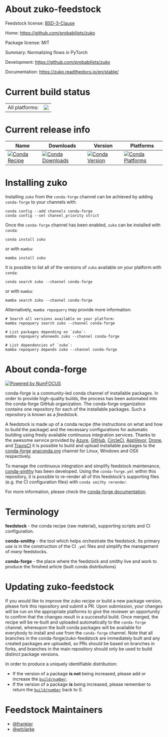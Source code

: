 About zuko-feedstock
====================

Feedstock license: [BSD-3-Clause](https://github.com/conda-forge/zuko-feedstock/blob/main/LICENSE.txt)

Home: https://github.com/probabilists/zuko

Package license: MIT

Summary: Normalizing flows in PyTorch

Development: https://github.com/probabilists/zuko

Documentation: https://zuko.readthedocs.io/en/stable/

Current build status
====================


<table><tr><td>All platforms:</td>
    <td>
      <a href="https://dev.azure.com/conda-forge/feedstock-builds/_build/latest?definitionId=21682&branchName=main">
        <img src="https://dev.azure.com/conda-forge/feedstock-builds/_apis/build/status/zuko-feedstock?branchName=main">
      </a>
    </td>
  </tr>
</table>

Current release info
====================

| Name | Downloads | Version | Platforms |
| --- | --- | --- | --- |
| [![Conda Recipe](https://img.shields.io/badge/recipe-zuko-green.svg)](https://anaconda.org/conda-forge/zuko) | [![Conda Downloads](https://img.shields.io/conda/dn/conda-forge/zuko.svg)](https://anaconda.org/conda-forge/zuko) | [![Conda Version](https://img.shields.io/conda/vn/conda-forge/zuko.svg)](https://anaconda.org/conda-forge/zuko) | [![Conda Platforms](https://img.shields.io/conda/pn/conda-forge/zuko.svg)](https://anaconda.org/conda-forge/zuko) |

Installing zuko
===============

Installing `zuko` from the `conda-forge` channel can be achieved by adding `conda-forge` to your channels with:

```
conda config --add channels conda-forge
conda config --set channel_priority strict
```

Once the `conda-forge` channel has been enabled, `zuko` can be installed with `conda`:

```
conda install zuko
```

or with `mamba`:

```
mamba install zuko
```

It is possible to list all of the versions of `zuko` available on your platform with `conda`:

```
conda search zuko --channel conda-forge
```

or with `mamba`:

```
mamba search zuko --channel conda-forge
```

Alternatively, `mamba repoquery` may provide more information:

```
# Search all versions available on your platform:
mamba repoquery search zuko --channel conda-forge

# List packages depending on `zuko`:
mamba repoquery whoneeds zuko --channel conda-forge

# List dependencies of `zuko`:
mamba repoquery depends zuko --channel conda-forge
```


About conda-forge
=================

[![Powered by
NumFOCUS](https://img.shields.io/badge/powered%20by-NumFOCUS-orange.svg?style=flat&colorA=E1523D&colorB=007D8A)](https://numfocus.org)

conda-forge is a community-led conda channel of installable packages.
In order to provide high-quality builds, the process has been automated into the
conda-forge GitHub organization. The conda-forge organization contains one repository
for each of the installable packages. Such a repository is known as a *feedstock*.

A feedstock is made up of a conda recipe (the instructions on what and how to build
the package) and the necessary configurations for automatic building using freely
available continuous integration services. Thanks to the awesome service provided by
[Azure](https://azure.microsoft.com/en-us/services/devops/), [GitHub](https://github.com/),
[CircleCI](https://circleci.com/), [AppVeyor](https://www.appveyor.com/),
[Drone](https://cloud.drone.io/welcome), and [TravisCI](https://travis-ci.com/)
it is possible to build and upload installable packages to the
[conda-forge](https://anaconda.org/conda-forge) [anaconda.org](https://anaconda.org/)
channel for Linux, Windows and OSX respectively.

To manage the continuous integration and simplify feedstock maintenance,
[conda-smithy](https://github.com/conda-forge/conda-smithy) has been developed.
Using the ``conda-forge.yml`` within this repository, it is possible to re-render all of
this feedstock's supporting files (e.g. the CI configuration files) with ``conda smithy rerender``.

For more information, please check the [conda-forge documentation](https://conda-forge.org/docs/).

Terminology
===========

**feedstock** - the conda recipe (raw material), supporting scripts and CI configuration.

**conda-smithy** - the tool which helps orchestrate the feedstock.
                   Its primary use is in the construction of the CI ``.yml`` files
                   and simplify the management of *many* feedstocks.

**conda-forge** - the place where the feedstock and smithy live and work to
                  produce the finished article (built conda distributions)


Updating zuko-feedstock
=======================

If you would like to improve the zuko recipe or build a new
package version, please fork this repository and submit a PR. Upon submission,
your changes will be run on the appropriate platforms to give the reviewer an
opportunity to confirm that the changes result in a successful build. Once
merged, the recipe will be re-built and uploaded automatically to the
`conda-forge` channel, whereupon the built conda packages will be available for
everybody to install and use from the `conda-forge` channel.
Note that all branches in the conda-forge/zuko-feedstock are
immediately built and any created packages are uploaded, so PRs should be based
on branches in forks, and branches in the main repository should only be used to
build distinct package versions.

In order to produce a uniquely identifiable distribution:
 * If the version of a package **is not** being increased, please add or increase
   the [``build/number``](https://docs.conda.io/projects/conda-build/en/latest/resources/define-metadata.html#build-number-and-string).
 * If the version of a package **is** being increased, please remember to return
   the [``build/number``](https://docs.conda.io/projects/conda-build/en/latest/resources/define-metadata.html#build-number-and-string)
   back to 0.

Feedstock Maintainers
=====================

* [@frankier](https://github.com/frankier/)
* [@wtclarke](https://github.com/wtclarke/)

